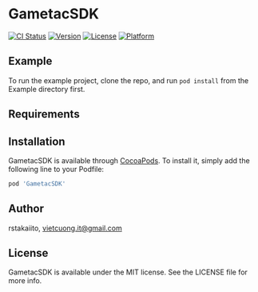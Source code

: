 # GametacSDK

[![CI Status](https://img.shields.io/travis/rstakaiito/GametacSDK.svg?style=flat)](https://travis-ci.org/rstakaiito/GametacSDK)
[![Version](https://img.shields.io/cocoapods/v/GametacSDK.svg?style=flat)](https://cocoapods.org/pods/GametacSDK)
[![License](https://img.shields.io/cocoapods/l/GametacSDK.svg?style=flat)](https://cocoapods.org/pods/GametacSDK)
[![Platform](https://img.shields.io/cocoapods/p/GametacSDK.svg?style=flat)](https://cocoapods.org/pods/GametacSDK)

## Example

To run the example project, clone the repo, and run `pod install` from the Example directory first.

## Requirements

## Installation

GametacSDK is available through [CocoaPods](https://cocoapods.org). To install
it, simply add the following line to your Podfile:

```ruby
pod 'GametacSDK'
```

## Author

rstakaiito, vietcuong.it@gmail.com

## License

GametacSDK is available under the MIT license. See the LICENSE file for more info.
